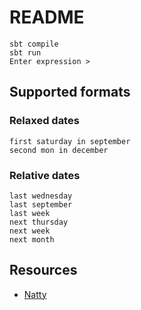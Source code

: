 # README

```
sbt compile
sbt run
Enter expression >
```

## Supported formats

### Relaxed dates

```
first saturday in september
second mon in december
```

### Relative dates

```
last wednesday
last september
last week
next thursday
next week
next month
```

## Resources

- [Natty](http://natty.joestelmach.com/)
